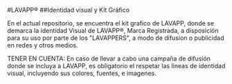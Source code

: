 #LAVAPP®
##Identidad visual y Kit Gráfico

En el actual repositorio, se encuentra el kit grafico de LAVAPP, donde se demarca la identidad Visual de LAVAPP®, Marca Registrada, a disposición para su uso por parte de los "LAVAPPERS", a modo de difusion o publicidad en redes y otros medios.

TENER EN CUENTA: En caso de llevar a cabo una campaña de difusión donde se incluya a LAVAPP, es obligatorio el respetar las lineas de identidad visual, incluyendo sus colores, fuentes, e imagenes.
